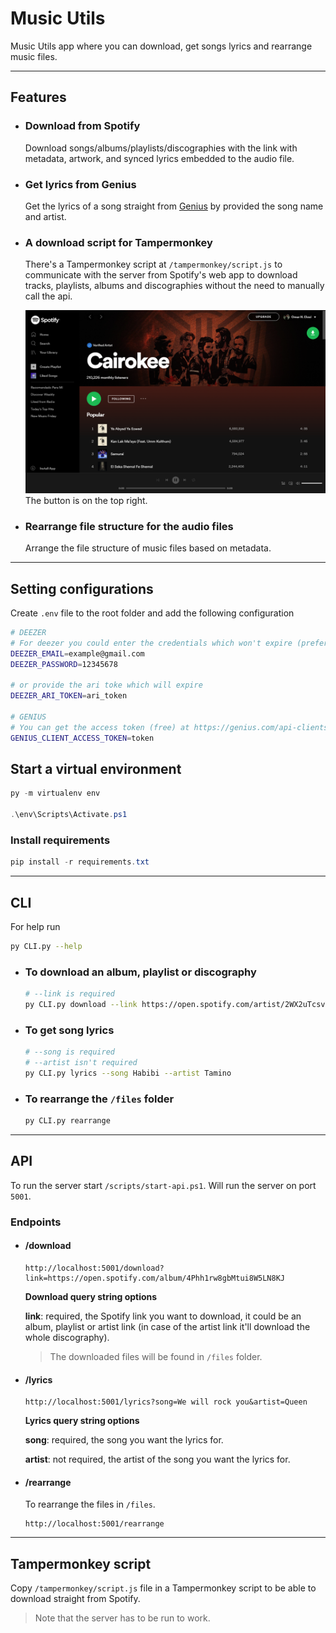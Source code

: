 # Music Utils

Music Utils app where you can download, get songs lyrics and rearrange music files.

---

## Features

* ### Download from Spotify

  Download songs/albums/playlists/discographies with the link with metadata, artwork, and synced lyrics embedded to the audio file.

* ### Get lyrics from Genius

  Get the lyrics of a song straight from [Genius](https://genius.com) by provided the song name and artist.

* ### A download script for Tampermonkey

  There's a Tampermonkey script at ``/tampermonkey/script.js`` to communicate with the server from Spotify's web app to download tracks, playlists, albums and discographies without the need to manually call the api.

  ![Screen shot for the button in action](/assets/screenshot_1.png)
  The button is on the top right.

* ### Rearrange file structure for the audio files

  Arrange the file structure of music files based on metadata.

---

## Setting configurations

Create ``.env`` file to the root folder and add the following configuration

```bash
# DEEZER
# For deezer you could enter the credentials which won't expire (preferred)
DEEZER_EMAIL=example@gmail.com
DEEZER_PASSWORD=12345678

# or provide the ari toke which will expire
DEEZER_ARI_TOKEN=ari_token

# GENIUS
# You can get the access token (free) at https://genius.com/api-clients
GENIUS_CLIENT_ACCESS_TOKEN=token
```

## Start a virtual environment

```powershell
py -m virtualenv env

.\env\Scripts\Activate.ps1
```

### Install requirements

```powershell
pip install -r requirements.txt
```

---

## CLI

For help run

```bash
py CLI.py --help
```

* ### To download an album, playlist or discography

  ```bash
  # --link is required
  py CLI.py download --link https://open.spotify.com/artist/2WX2uTcsvV5OnS0inACecP
  ```

* ### To get song lyrics

  ```bash
  # --song is required
  # --artist isn't required
  py CLI.py lyrics --song Habibi --artist Tamino
  ```

* ### To rearrange the ``/files`` folder

  ```bash
  py CLI.py rearrange
  ```

---

## API

To run the server start ``/scripts/start-api.ps1``. Will run the server on port ``5001``.

### Endpoints

* #### /download

  ```link
  http://localhost:5001/download?link=https://open.spotify.com/album/4Phh1rw8gbMtui8W5LN8KJ
  ```

  **Download query string options**

  **link**: required, the Spotify link you want to download, it could be an album, playlist or artist link (in case of the artist link it'll download the whole discography).

  > The downloaded files will be found in ``/files`` folder.

* #### /lyrics

  ```link
  http://localhost:5001/lyrics?song=We will rock you&artist=Queen
  ```

  **Lyrics query string options**

  **song**: required, the song you want the lyrics for.

  **artist**: not required, the artist of the song you want the lyrics for.

* #### /rearrange

  To rearrange the files in ``/files``.

  ```link
  http://localhost:5001/rearrange
  ```

---

## Tampermonkey script

Copy ``/tampermonkey/script.js`` file in a Tampermonkey script to be able to download straight from Spotify.

> Note that the server has to be run to work.
